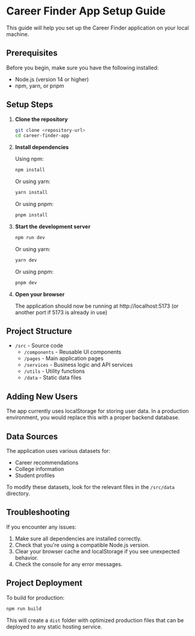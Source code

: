 
# Career Finder App Setup Guide

This guide will help you set up the Career Finder application on your local machine.

## Prerequisites

Before you begin, make sure you have the following installed:
- Node.js (version 14 or higher)
- npm, yarn, or pnpm

## Setup Steps

1. **Clone the repository**

   ```bash
   git clone <repository-url>
   cd career-finder-app
   ```

2. **Install dependencies**

   Using npm:
   ```bash
   npm install
   ```

   Or using yarn:
   ```bash
   yarn install
   ```

   Or using pnpm:
   ```bash
   pnpm install
   ```

3. **Start the development server**

   ```bash
   npm run dev
   ```

   Or using yarn:
   ```bash
   yarn dev
   ```

   Or using pnpm:
   ```bash
   pnpm dev
   ```

4. **Open your browser**

   The application should now be running at http://localhost:5173 (or another port if 5173 is already in use)

## Project Structure

- `/src` - Source code
  - `/components` - Reusable UI components
  - `/pages` - Main application pages
  - `/services` - Business logic and API services
  - `/utils` - Utility functions
  - `/data` - Static data files

## Adding New Users

The app currently uses localStorage for storing user data. In a production environment, you would replace this with a proper backend database.

## Data Sources

The application uses various datasets for:
- Career recommendations
- College information
- Student profiles

To modify these datasets, look for the relevant files in the `/src/data` directory.

## Troubleshooting

If you encounter any issues:

1. Make sure all dependencies are installed correctly.
2. Check that you're using a compatible Node.js version.
3. Clear your browser cache and localStorage if you see unexpected behavior.
4. Check the console for any error messages.

## Project Deployment

To build for production:

```bash
npm run build
```

This will create a `dist` folder with optimized production files that can be deployed to any static hosting service.
